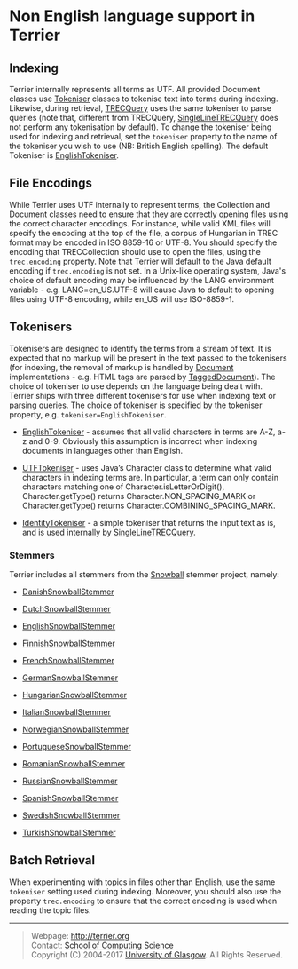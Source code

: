 Non English language support in Terrier
=======================================

Indexing
--------

Terrier internally represents all terms as UTF. All provided Document classes use [Tokeniser](javadoc/org/terrier/indexing/tokenisation/Tokeniser.html) classes to tokenise text into terms during indexing. Likewise, during retrieval, [TRECQuery](javadoc/org/terrier/structures/TRECQuery.html) uses the same tokeniser to parse queries (note that, different from TRECQuery, [SingleLineTRECQuery](javadoc/org/terrier/structures/SingleLineTRECQuery.html) does not perform any tokenisation by default). To change the tokeniser being used for indexing and retrieval, set the `tokeniser` property to the name of the tokeniser you wish to use (NB: British English spelling). The default Tokeniser is [EnglishTokeniser](javadoc/org/terrier/indexing/tokenisation/EnglishTokeniser.html).

File Encodings
--------------

While Terrier uses UTF internally to represent terms, the Collection and Document classes need to ensure that they are correctly opening files using the correct character encodings. For instance, while valid XML files will specify the encoding at the top of the file, a corpus of Hungarian in TREC format may be encoded in ISO 8859-16 or UTF-8. You should specify the encoding that TRECCollection should use to open the files, using the `trec.encoding` property. Note that Terrier will default to the Java default encoding if `trec.encoding` is not set. In a Unix-like operating system, Java's choice of default encoding may be influenced by the LANG environment variable - e.g. LANG=en\_US.UTF-8 will cause Java to default to opening files using UTF-8 encoding, while en\_US will use ISO-8859-1.

Tokenisers
----------

Tokenisers are designed to identify the terms from a stream of text. It is expected that no markup will be present in the text passed to the tokenisers (for indexing, the removal of markup is handled by [Document](javadoc/org/terrier/indexing/Document.html) implementations - e.g. HTML tags are parsed by [TaggedDocument](javadoc/org/terrier/indexing/TaggedDocument.html)). The choice of tokeniser to use depends on the language being dealt with. Terrier ships with three different tokenisers for use when indexing text or parsing queries. The choice of tokeniser is specified by the tokeniser property, e.g. `tokeniser=EnglishTokeniser`.

-   [EnglishTokeniser](javadoc/org/terrier/indexing/tokenisation/EnglishTokeniser.html) - assumes that all valid characters in terms are A-Z, a-z and 0-9. Obviously this assumption is incorrect when indexing documents in languages other than English.

-   [UTFTokeniser](javadoc/org/terrier/indexing/tokenisation/UTFTokeniser.html) - uses Java’s Character class to determine what valid characters in indexing terms are. In particular, a term can only contain characters matching one of Character.isLetterOrDigit(), Character.getType() returns Character.NON\_SPACING\_MARK or Character.getType() returns Character.COMBINING\_SPACING\_MARK.

-   [IdentityTokeniser](javadoc/org/terrier/indexing/tokenisation/IdentityTokeniser.html) - a simple tokeniser that returns the input text as is, and is used internally by [SingleLineTRECQuery](javadoc/org/terrier/structures/SingleLineTRECQuery.html).

### Stemmers

Terrier includes all stemmers from the [Snowball](http://snowball.tartarus.org/) stemmer project, namely:

-   [DanishSnowballStemmer](javadoc/org/terrier/terms/DanishSnowballStemmer.html)

-   [DutchSnowballStemmer](javadoc/org/terrier/terms/DutchSnowballStemmer.html)

-   [EnglishSnowballStemmer](javadoc/org/terrier/terms/EnglishSnowballStemmer.html)

-   [FinnishSnowballStemmer](javadoc/org/terrier/terms/FinnishSnowballStemmer.html)

-   [FrenchSnowballStemmer](javadoc/org/terrier/terms/FrenchSnowballStemmer.html)

-   [GermanSnowballStemmer](javadoc/org/terrier/terms/GermanSnowballStemmer.html)

-   [HungarianSnowballStemmer](javadoc/org/terrier/terms/HungarianSnowballStemmer.html)

-   [ItalianSnowballStemmer](javadoc/org/terrier/terms/ItalianSnowballStemmer.html)

-   [NorwegianSnowballStemmer](javadoc/org/terrier/terms/NorwegianSnowballStemmer.html)

-   [PortugueseSnowballStemmer](javadoc/org/terrier/terms/PortugueseSnowballStemmer.html)

-   [RomanianSnowballStemmer](javadoc/org/terrier/terms/RomanianSnowballStemmer.html)

-   [RussianSnowballStemmer](javadoc/org/terrier/terms/RussianSnowballStemmer.html)

-   [SpanishSnowballStemmer](javadoc/org/terrier/terms/SpanishSnowballStemmer.html)

-   [SwedishSnowballStemmer](javadoc/org/terrier/terms/SwedishSnowballStemmer.html)

-   [TurkishSnowballStemmer](javadoc/org/terrier/terms/TurkishSnowballStemmer.html)

Batch Retrieval
---------------

When experimenting with topics in files other than English, use the same `tokeniser` setting used during indexing. Moreover, you should also use the property `trec.encoding` to ensure that the correct encoding is used when reading the topic files.

-------------------------
> Webpage: <http://terrier.org>  
> Contact: [School of Computing Science](http://www.dcs.gla.ac.uk/)  
> Copyright (C) 2004-2017 [University of Glasgow](http://www.gla.ac.uk/). All Rights Reserved.
